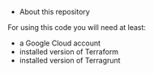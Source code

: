 * About this repository 

For using this code you will need at least: 
- a Google Cloud account
- installed version of Terraform
- installed version of Terragrunt

